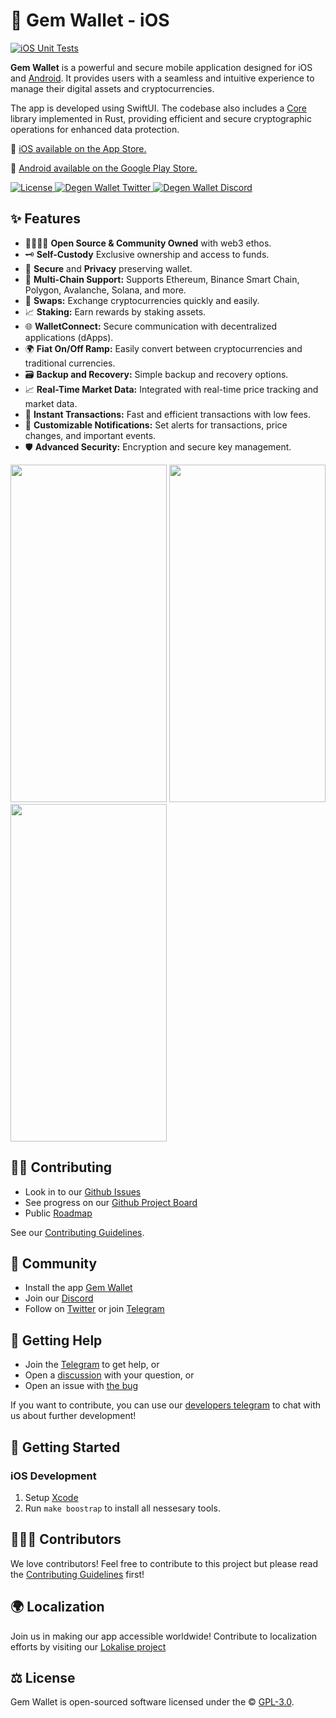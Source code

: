 # 💎 Gem Wallet - iOS

[![iOS Unit Tests](https://github.com/gemwalletcom/gem-ios/actions/workflows/ci.yml/badge.svg)](https://github.com/gemwalletcom/gem-ios/actions/workflows/ci.yml)

<b>Gem Wallet</b> is a powerful and secure mobile application designed for iOS and [Android](https://github.com/gemwalletcom/gem-android). It provides users with a seamless and intuitive experience to manage their digital assets and cryptocurrencies.

The app is developed using SwiftUI. The codebase also includes a [Core](https://github.com/gemwalletcom/core) library implemented in Rust, providing efficient and secure cryptographic operations for enhanced data protection.

📲️ [iOS available on the App Store.](https://apps.apple.com/app/apple-store/id6448712670?ct=github&mt=8)

🤖 [Android available on the Google Play Store.](https://play.google.com/store/apps/details?id=com.gemwallet.android&utm_campaign=github&utm_source=referral&utm_medium=github)

<div align="left">
    <a href="https://github.com/gemwalletcom/gem-ios/blob/main/LICENSE">
        <img src="https://badgen.net/github/license/gemwalletcom/gem-ios" alt="License">
    </a>
    <a href="https://twitter.com/GemWalletApp">
        <img src="https://img.shields.io/twitter/follow/GemWalletApp?label=GemWalletApp&style=flat&logo=twitter&color=1DA1F2" alt="Degen Wallet Twitter">
    </a>
    <a href="https://discord.gg/aWkq5sj7SY">
        <img src="https://img.shields.io/discord/974531300394434630?style=plastic" alt="Degen Wallet Discord">
    </a>
</div>

## ✨ Features

- 👨‍👩‍👧‍👦 **Open Source & Community Owned** with web3 ethos.
- 🗝️ **Self-Custody** Exclusive ownership and access to funds.
- 🔑 **Secure** and **Privacy** preserving wallet.
- 🔗 **Multi-Chain Support:** Supports Ethereum, Binance Smart Chain, Polygon, Avalanche, Solana, and more.
- 🔄 **Swaps:** Exchange cryptocurrencies quickly and easily.
- 📈 **Staking:** Earn rewards by staking assets.
- 🌐 **WalletConnect:** Secure communication with decentralized applications (dApps).
- 🌍 **Fiat On/Off Ramp:** Easily convert between cryptocurrencies and traditional currencies.
- 🗃️ **Backup and Recovery:** Simple backup and recovery options.
- 📈 **Real-Time Market Data:** Integrated with real-time price tracking and market data.
- 🔄 **Instant Transactions:** Fast and efficient transactions with low fees.
- 🔔 **Customizable Notifications:** Set alerts for transactions, price changes, and important events.
- 🛡️ **Advanced Security:** Encryption and secure key management.

<img src="https://assets.gemwallet.com/screenshots/wallet.png" alt="" width="250" height="540" /> <img src="https://assets.gemwallet.com/screenshots/buy.png" alt="" width="250" height="540" /> <img src="https://assets.gemwallet.com/screenshots/collectibles.png" alt="" width="250" height="540" />

## 🏄‍♂️ Contributing

- Look in to our [Github Issues](https://github.com/gemwalletcom/gem-ios/issues)
- See progress on our [Github Project Board](https://github.com/orgs/gemwalletcom/projects/2)
- Public [Roadmap](https://github.com/orgs/gemwalletcom/projects/4)

See our [Contributing Guidelines](./CONTRIBUTING.md).

## 🥰 Community

- Install the app [Gem Wallet](https://gemwallet.com)
- Join our [Discord](https://discord.gg/aWkq5sj7SY)
- Follow on [Twitter](https://twitter.com/GemWalletApp) or join [Telegram](https://t.me/GemWallet)

## 🙋 Getting Help

- Join the [Telegram](https://t.me/gemwallet_developers) to get help, or
- Open a [discussion](https://github.com/gemwalletcom/gem-ios/discussions/new) with your question, or
- Open an issue with [the bug](https://github.com/gemwalletcom/gem-ios/issues/new)

If you want to contribute, you can use our [developers telegram](https://t.me/gemwallet_developers) to chat with us about further development!

## 🚀 Getting Started

### iOS Development

1. Setup [Xcode](https://developer.apple.com/xcode)
2. Run `make boostrap` to install all nessesary tools.

## 👨‍👧‍👦 Contributors

We love contributors! Feel free to contribute to this project but please read the [Contributing Guidelines](CONTRIBUTING.md) first!

## 🌍 Localization

Join us in making our app accessible worldwide! Contribute to localization efforts by visiting our [Lokalise project](https://app.lokalise.com/public/94865410644ee707546334.60736699/)

## ⚖️ License

Gem Wallet is open-sourced software licensed under the © [GPL-3.0](LICENSE).
